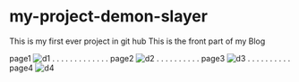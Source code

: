 # my-project-demon-slayer
This is my first ever project  in git hub 
This is the front part of my Blog

page1
![d1](https://user-images.githubusercontent.com/108394503/176884561-2720831f-aef7-4afc-be61-7bcc648fcb1a.PNG)
.
.
.
.
.
.
.
.
.
.
.
.
.
page2
![d2](https://user-images.githubusercontent.com/108394503/176884581-7abeed5c-7fef-4d54-aae7-c9caad324c24.PNG)
.
.
.
.
.
.
.
.
.
.
page3
![d3](https://user-images.githubusercontent.com/108394503/176884593-f3b687c0-51c0-4e77-8532-cf8a9bb2837e.PNG)
.
.
.
.
.
.
.
.
.
.
page4
![d4](https://user-images.githubusercontent.com/108394503/176884606-94845764-8a27-468c-a215-2dd46b10d65f.PNG)
